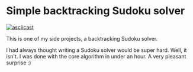 # Simple backtracking Sudoku solver

[![asciicast](https://asciinema.org/a/fBvjrbKAfhyjb2hXyIb5FOUwf.svg)](https://asciinema.org/a/fBvjrbKAfhyjb2hXyIb5FOUwf)

This is one of my side projects, a backtracking Sudoku solver.

I had always thought writing a Sudoku solver would be super hard. Well, it isn't. I was done with the core algorithm in under an hour. A very pleasant surprise :)
